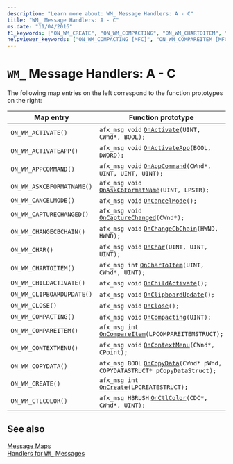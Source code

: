 ```yaml
---
description: "Learn more about: WM_ Message Handlers: A - C"
title: "WM_ Message Handlers: A - C"
ms.date: "11/04/2016"
f1_keywords: ["ON_WM_CREATE", "ON_WM_COMPACTING", "ON_WM_CHARTOITEM", "ON_WM_ASKCBFORMATNAME", "ON_WM_CTLCOLOR", "ON_WM_COMPAREITEM", "ON_WM_CHILDACTIVATE", "ON_WM_CONTEXTMENU", "ON_WM_ACTIVATE", "ON_WM_CANCELMODE", "ON_WM_CLOSE", "ON_WM_CAPTURECHANGED", "ON_WM_ACTIVATEAPP", "ON_WM_CHAR", "ON_WM_CHANGECBCHAIN"]
helpviewer_keywords: ["ON_WM_COMPACTING [MFC]", "ON_WM_COMPAREITEM [MFC]", "ON_WM_CLOSE [MFC]", "ON_WM_CTLCOLOR [MFC]", "ON_WM_CHAR [MFC]", "ON_WM_CAPTURECHANGED [MFC]", "ON_WM_CHARTOITEM [MFC]", "ON_WM_CREATE [MFC]", "ON_WM_ACTIVATE [MFC]", "ON_WM_CONTEXTMENU [MFC]", "ON_WM_CANCELMODE [MFC]", "ON_WM_ASKCBFORMATNAME [MFC]", "ON_WM_CHILDACTIVATE [MFC]", "WM_ messages [MFC]", "ON_WM_ACTIVATEAPP [MFC]", "ON_WM_CHANGECBCHAIN"]
---
```

# `WM_` Message Handlers: A - C

The following map entries on the left correspond to the function prototypes on the right:

|Map entry|Function prototype|
|---------------|------------------------|
|`ON_WM_ACTIVATE()`|``afx_msg void`` [`OnActivate`](../../mfc/reference/cwnd-class.md#onactivate)`(UINT, CWnd*, BOOL);`|
|`ON_WM_ACTIVATEAPP()`|`afx_msg void` [`OnActivateApp`](../../mfc/reference/cwnd-class.md#onactivateapp)`(BOOL, DWORD);`|
|`ON_WM_APPCOMMAND()`|`afx_msg void` [`OnAppCommand`](../../mfc/reference/cwnd-class.md#onappcommand)`(CWnd*, UINT, UINT, UINT);`|
|`ON_WM_ASKCBFORMATNAME()`|`afx_msg void` [`OnAskCbFormatName`](../../mfc/reference/cwnd-class.md#onaskcbformatname)`(UINT, LPSTR);`|
|`ON_WM_CANCELMODE()`|`afx_msg void` [`OnCancelMode`](../../mfc/reference/cwnd-class.md#oncancelmode)`();`|
|`ON_WM_CAPTURECHANGED()`|`afx_msg void` [`OnCaptureChanged`](../../mfc/reference/cwnd-class.md#oncapturechanged)`(CWnd*);`|
|`ON_WM_CHANGECBCHAIN()`|`afx_msg void` [`OnChangeCbChain`](../../mfc/reference/cwnd-class.md#onchangecbchain)`(HWND, HWND);`|
|`ON_WM_CHAR()`|`afx_msg void` [`OnChar`](../../mfc/reference/cwnd-class.md#onchar)`(UINT, UINT, UINT);`|
|`ON_WM_CHARTOITEM()`|`afx_msg int` [`OnCharToItem`](../../mfc/reference/cwnd-class.md#onchartoitem)`(UINT, CWnd*, UINT);`|
|`ON_WM_CHILDACTIVATE()`|`afx_msg void` [`OnChildActivate`](../../mfc/reference/cwnd-class.md#onchildactivate)`();`|
|`ON_WM_CLIPBOARDUPDATE()`|`afx_msg void` [`OnClipboardUpdate`](../../mfc/reference/cwnd-class.md#onclipboardupdate)`();`|
|`ON_WM_CLOSE()`|`afx_msg void` [`OnClose`](../../mfc/reference/cwnd-class.md#onclose)`();`|
|`ON_WM_COMPACTING()`|`afx_msg void` [`OnCompacting`](../../mfc/reference/cwnd-class.md#oncompacting)`(UINT);`|
|`ON_WM_COMPAREITEM()`|`afx_msg int` [`OnCompareItem`](../../mfc/reference/cwnd-class.md#oncompareitem)`(LPCOMPAREITEMSTRUCT);`|
|`ON_WM_CONTEXTMENU()`|`afx_msg void` [`OnContextMenu`](../../mfc/reference/cwnd-class.md#oncontextmenu)`(CWnd*, CPoint);`|
|`ON_WM_COPYDATA()`|`afx_msg BOOL` [`OnCopyData`](../../mfc/reference/cwnd-class.md#oncopydata)`(CWnd* pWnd, COPYDATASTRUCT* pCopyDataStruct);`|
|`ON_WM_CREATE()`|`afx_msg int` [`OnCreate`](../../mfc/reference/cwnd-class.md#oncreate)`(LPCREATESTRUCT);`|
|`ON_WM_CTLCOLOR()`|`afx_msg HBRUSH` [`OnCtlColor`](../../mfc/reference/cwnd-class.md#onctlcolor)`(CDC*, CWnd*, UINT);`|

## See also

[Message Maps](../../mfc/reference/message-maps-mfc.md)\
[Handlers for `WM_` Messages](../../mfc/reference/handlers-for-wm-messages.md)
